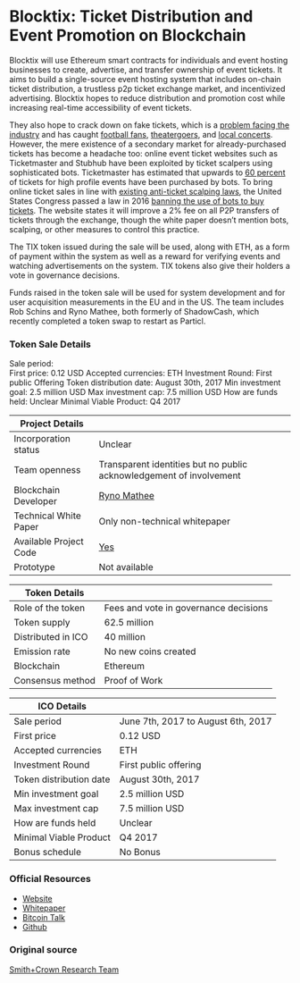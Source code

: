# Blocktix: Ticket Distribution and Event Promotion on Blockchain

Blocktix will use Ethereum smart contracts for individuals and event hosting businesses to create, advertise, and transfer ownership of event tickets. It aims to build a single-source event hosting system that includes on-chain ticket distribution, a trustless p2p ticket exchange market, and incentivized advertising. Blocktix hopes to reduce distribution and promotion cost while increasing real-time accessibility of event tickets.

They also hope to crack down on fake tickets, which is a [problem facing the industry](http://insider.ticketmaster.com/avoid-ticket-scams-craigslist-buying-fake-tickets/) and has caught [football fans](http://www.cnbc.com/2014/01/31/fake-tickets-and-more-counterfeiters-try-to-cash-in-on-the-super-bowl.html), [theatergoers](https://www.usatoday.com/story/money/2016/06/15/hamilton-fake-counterfeit-tickets/85699480/), and [local concerts](https://patch.com/illinois/evergreenpark/craigslist-scammer-sold-fake-tickets-he-made-his-computer-cops). However, the mere existence of a secondary market for already-purchased tickets has become a headache too: online event ticket websites such as Ticketmaster and Stubhub have been exploited by ticket scalpers using sophisticated bots. Ticketmaster has estimated that upwards to [60 percent](http://www.nytimes.com/2013/05/27/business/media/bots-that-siphon-off-tickets-frustrate-concert-promoters.html) of tickets for high profile events have been purchased by bots. To bring online ticket sales in line with [existing anti-ticket scalping laws](https://seatgeek.com/tba/articles/ticket-resale-laws/), the United States Congress passed a law in 2016 [banning the use of bots to buy tickets](https://www.nytimes.com/2016/12/08/business/media/ticket-scalping-bots-act.html?mcubz=1). The website states it will improve a 2% fee on all P2P transfers of tickets through the exchange, though the white paper doesn’t mention bots, scalping, or other measures to control this practice.

The TIX token issued during the sale will be used, along with ETH,  as a form of payment within the system as well as a reward for verifying events and watching advertisements on the system. TIX tokens also give their holders a vote in governance decisions.

Funds raised in the token sale will be used for system development and for user acquisition measurements in the EU and in the US. The team includes Rob Schins and Ryno Mathee, both formerly of ShadowCash, which recently completed a token swap to restart as Particl.



### Token Sale Details

Sale period:				
First price:				0.12 USD
Accepted currencies:		ETH
Investment Round:		First public Offering
Token distribution date:	August 30th, 2017
Min investment goal:		2.5 million USD
Max investment cap:		7.5 million USD
How are funds held:		Unclear
Minimal Viable Product:	Q4 2017

| Project Details        |                                          |
| ---------------------- | ---------------------------------------- |
| Incorporation status   | Unclear                                  |
| Team openness          | Transparent identities but no public acknowledgement of involvement |
| Blockchain Developer   | [Ryno Mathee](https://github.com/rynomster) |
| Technical White Paper  | Only non-technical whitepaper            |
| Available Project Code | [Yes](https://github.com/blocktix)       |
| Prototype              | Not available                            |

| Token Details      |                                       |
| ------------------ | ------------------------------------- |
| Role of the token  | Fees and vote in governance decisions |
| Token supply       | 62.5 million                          |
| Distributed in ICO | 40 million                            |
| Emission rate      | No new coins created                  |
| Blockchain         | Ethereum                              |
| Consensus method   | Proof of Work                         |

| ICO Details             |                                    |
| ----------------------- | ---------------------------------- |
| Sale period             | June 7th, 2017 to August 6th, 2017 |
| First price             | 0.12 USD                           |
| Accepted currencies     | ETH                                |
| Investment Round        | First public offering              |
| Token distribution date | August 30th, 2017                  |
| Min investment goal     | 2.5 million USD                    |
| Max investment cap      | 7.5 million USD                    |
| How are funds held      | Unclear                            |
| Minimal Viable Product  | Q4 2017                            |
| Bonus schedule          | No Bonus                           |

### Official Resources

- [Website](https://blocktix.io/)
- [Whitepaper](https://blocktix.io/public/doc/blocktix-wp-draft.pdf#whitepaper)
- [Bitcoin Talk](https://bitcointalk.org/index.php?topic=1764196.0)
- [Github](https://github.com/blocktix)

### Original source

[Smith+Crown Research Team](https://www.smithandcrown.com/sale/blocktix-token-sale-ticket-distribution-event-promotion-blockchain/)